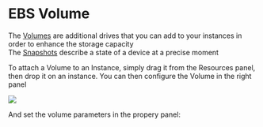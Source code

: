 # EBS Volume

The [Volumes](http://aws.amazon.com/ebs/) are additional drives that you can add to your instances in order to enhance the storage capacity<br />
The [Snapshots](http://aws.amazon.com/ebs/) describe a state of a device at a precise moment

To attach a Volume to an Instance, simply drag it from the Resources panel, then drop it on an instance. You can then configure the Volume in the right panel

![](https://raw.githubusercontent.com/VisualOps/book-image/master/ide_resource_ebs.png)

And set the volume parameters in the propery panel:


